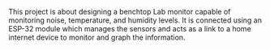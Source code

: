This project is about designing a benchtop Lab monitor capable of monitoring noise, temperature, and humidity levels. It is connected using an ESP-32 module which manages the sensors and acts as a link
to a home internet device to monitor and graph the information.

